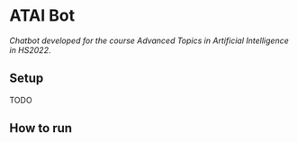 # ATAI Bot
*Chatbot developed for the course Advanced Topics in Artificial Intelligence in HS2022*.

## Setup
TODO

## How to run